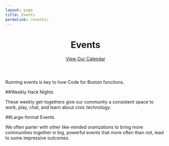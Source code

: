 ```yaml
---
layout: page
title: Events
permalink: /events/
---
```

<header class="t-center t-pad--top t-pad--bottom">
    <h1>Events</h1>
    <a href="http://cal.codeforboston.org" class="btn-default">View Our Calendar</a>
</header>


Running events is key to how Code for Boston functions.

##Weekly Hack Nights

These weekly get-togethers give our community a consistent space to work, play, chat, and learn about civic technology.

##Large-format Events

We often parter with other like-minded oranizations to bring more communities together in big, powerful events that more often than not, lead to some impressive outcomes.
